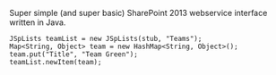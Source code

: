 Super simple (and super basic) SharePoint 2013 webservice interface written in Java.

```
JSpLists teamList = new JSpLists(stub, "Teams");
Map<String, Object> team = new HashMap<String, Object>();
team.put("Title", "Team Green");
teamList.newItem(team);
```